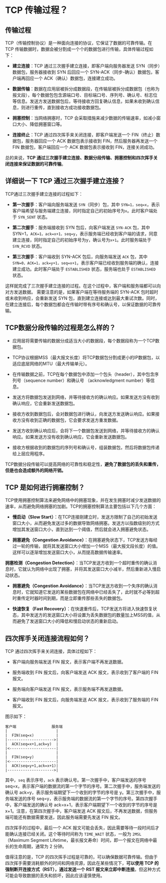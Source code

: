 # TCP 传输过程？

## 传输过程
TCP（传输控制协议）是一种面向连接的协议，它保证了数据的可靠传输。在 TCP 传输数据时，数据会被分割成一个个的数据包进行传输，具体传输过程如下：

- **建立连接**：TCP 通过三次握手建立连接，即客户端向服务器发送 SYN（同步）数据包，服务器接收到 SYN 后回应一个 SYN-ACK（同步-确认）数据包，客户端再回应一个 ACK（确认）数据包，连接建立成功。

- **数据传输**：数据在应用层被拆分成数据段，在传输层被拆分成数据包（也称为报文段），每个数据包包含源端口号、目标端口号、序列号、确认号、标志位等信息。发送方发送数据包后，等待接收方回复确认信息，如果未收到确认信息，则进行重传，直到接收方成功接收数据包。

- **拥塞控制**：当网络拥塞时，TCP 会采取措施来减少数据的传输速率，如减小窗口大小、降低拥塞窗口等。

- **连接终止**：TCP 通过四次挥手来关闭连接，即客户端发送一个 FIN（终止）数据包，服务器回应一个 ACK 数据包表示接收到 FIN，然后服务器再发送一个 FIN 数据包，客户端回应一个 ACK 数据包表示接收到 FIN，连接关闭成功。

总的来说，**TCP 通过三次握手建立连接、数据分段传输、拥塞控制和四次挥手关闭连接来保证数据的可靠传输**。


## 详细说一下 TCP 通过三次握手建立连接？
TCP通过三次握手建立连接的过程如下：

- **第一次握手**：客户端向服务端发送 `SYN`（同步）包，其中 `SYN=1，seq=x`，表示客户端希望与服务端建立连接，同时指定自己的初始序号为`x`。此时客户端处于 `SYN_SENT` 状态。

- **第二次握手**：服务端接收到 SYN 包后，向客户端发送 `SYN-ACK` 包，其中 SYN=1，`ACK=1，ack=x+1，seq=y`，表示服务端已经收到客户端的请求，同意建立连接，同时指定自己的初始序号为y，确认号为`x+1`。此时服务端处于 `SYN_RCVD` 状态。

- **第三次握手**：客户端收到 SYN-ACK 包后，向服务端发送 `ACK` 包，其中 `SYN=0，ACK=1，ack=y+1，seq=x+1`，表示客户端已经收到服务端的确认，连接建立成功。此时客户端处于 `ESTABLISHED` 状态，服务端也处于 `ESTABLISHED` 状态。

这样就完成了三次握手建立连接的过程。在这个过程中，客户端和服务端都可以向对方发送数据。
需要注意的是，如果客户端在等待服务端的 SYN-ACK 包时超时或未收到响应，会重新发送 SYN 包，直到建立连接或达到最大重试次数。同时，在建立连接后，每个数据包都会在传输时带有序号和确认号，以保证数据的可靠传输。

## TCP数据分段传输的过程是怎么样的？

- 应用层将需要传输的数据分成适当大小的数据段，每个数据段称为一个TCP数据包。

- TCP协议根据MSS（最大报文长度）将TCP数据包分割成更小的IP数据包，以适应底层网络的MTU（最大传输单元）。

- 在传输数据之前，TCP在每个数据包中添加一个包头（header），其中包含序列号（sequence number）和确认号
（acknowledgment number）等信息。

- 发送方将数据包发送到网络，并等待接收方的确认响应。如果发送方没有收到确认响应，它会重新发送数据包。

- 接收方收到数据包后，会对数据包进行确认，向发送方发送确认响应。如果接收方没有收到正确的数据包，它会要求发送方重发数据。

- 发送方收到确认响应后，会将下一个数据包发送到网络，并等待接收方的确认响应。如果发送方没有收到确认响应，它会重新发送数据包。

- 接收方根据收到的数据包的序列号和确认号，组装数据包，然后将数据包传递给上层应用程序。

TCP数据分段传输可以提高网络的可靠性和稳定性，**避免了数据包的丢失和重传，但是也会造成额外的网络开销。**


## TCP 是如何进行拥塞控制？

TCP使用拥塞控制算法来避免网络中的拥塞现象，并在发生拥塞时减少发送数据的速率，从而避免网络拥塞的加剧。TCP的拥塞控制算法主要包括以下几个方面：

- **慢启动（Slow Start）**：在TCP连接刚建立时，发送方限制了自己的初始发送窗口大小，从而避免发送过多的数据导致网络拥塞。发送方以指数级别的方式增加其发送窗口大小，直到达到一个阈值，然后就会进入拥塞避免状态。

- **拥塞避免（Congestion Avoidance）**：在拥塞避免状态下，TCP发送方每经过一轮的传输，就将其发送窗口大小增加一个MSS（最大报文段长度）的值。这样可以逐渐增加发送窗口大小，从而提高数据传输速率。

**拥塞检测（Congestion Detection）**：当TCP发送方收到一个超时重传的确认消息时，它就认为网络中出现了拥塞，并将其发送窗口大小减半，然后重新进入慢启动状态。

- **拥塞避免（Congestion Avoidance）**：当TCP发送方收到一个失序的确认消息时，它就知道它发送的某些数据包在网络中已经丢失了，此时就不必等到超时重传定时器时间到期，而是立即重传那些丢失的数据包。

- **快速恢复（Fast Recovery）**：在快速重传后，TCP发送方将进入快速恢复状态，其中发送方的发送窗口大小将设置为丢失数据包的数量加上MSS的值，从而避免了发送窗口大小的降低和慢启动状态的重新启动。


## 四次挥手关闭连接流程如何？

TCP 通过四次挥手来关闭连接，具体过程如下：

- 客户端向服务端发送 FIN 报文，表示客户端不再发送数据。

- 服务端收到 FIN 报文后，向客户端发送 ACK 报文，表示收到了客户端的 FIN 报文。

- 服务端向客户端发送 FIN 报文，表示服务端不再发送数据。

- 客户端收到 FIN 报文后，向服务端发送 ACK 报文，表示收到了服务端的 FIN 报文。

图示如下：
```
客户端                服务端
|                      |
|  FIN(seq=x)          |
|--------------------->|
|  ACK(seq=x+1,ack=y)  |
|<---------------------|
|                      |
|  FIN(seq=y)          |
|<---------------------|
|  ACK(seq=y+1,ack=x+1)|
|--------------------->|
```

其中，`seq` 表示序号，`ack` 表示确认号。第一次握手中，客户端发送的序号 seq=x，表示客户端的数据流的第一个字节的序号。第二次握手中，服务端发送的确认号 ack=y，表示服务端期望下一个收到的字节的序号是 y。第三次握手中，服务端发送的序号 seq=y，表示服务端的数据流的第一个字节的序号。第四次握手中，客户端发送的确认号 ack=x+1，表示客户端期望下一个收到的字节的序号是 x+1。注意，在第四次握手中，客户端发送 ACK 报文后，不再发送数据，但服务端可能还有数据需要发送，因此服务端需要先发送 FIN 报文。

四次挥手的过程中，最后一个 ACK 报文可能会丢失，因此需要等待一段时间后才能确认连接已经关闭。这个等待时间称为 `TIME_WAIT` 状态，一般为 `2MSL`（Maximum Segment Lifetime，最长报文寿命）时间，即一个报文在网络中最长的生命周期，通常为 2 分钟。

值得注意的是，TCP 的四次挥手过程是可靠的，可以确保数据可靠传输。但由于四次挥手需要消耗额外的时间和网络资源，因此在某些情况下，**可以使用 TCP 的强制断开连接方式（RST），通过发送一个 RST 报文来立即中断连接**。但这种方式可能会导致数据的丢失和损坏，因此应该谨慎使用。